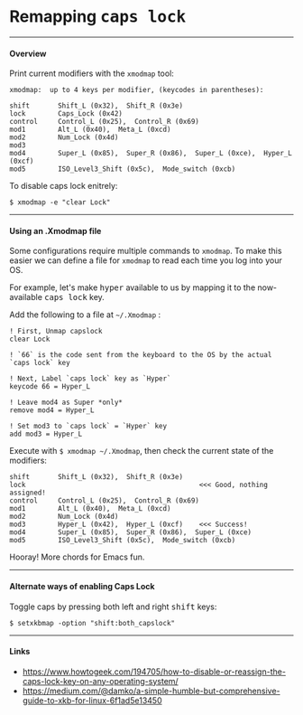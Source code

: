 # Remapping <kbd>caps lock</kbd>

---

#### Overview

Print current modifiers with the `xmodmap` tool:

    xmodmap:  up to 4 keys per modifier, (keycodes in parentheses):

    shift       Shift_L (0x32),  Shift_R (0x3e)
    lock        Caps_Lock (0x42)
    control     Control_L (0x25),  Control_R (0x69)
    mod1        Alt_L (0x40),  Meta_L (0xcd)
    mod2        Num_Lock (0x4d)
    mod3      
    mod4        Super_L (0x85),  Super_R (0x86),  Super_L (0xce),  Hyper_L (0xcf)
    mod5        ISO_Level3_Shift (0x5c),  Mode_switch (0xcb)


To disable caps lock enitrely:

    $ xmodmap -e "clear Lock"


---


#### Using an .Xmodmap file

Some configurations require multiple commands to `xmodmap`. To make this easier we can define a file for `xmodmap` to read each time you log into your OS.

For example, let's make <kbd>hyper</kbd> available to us by mapping it to the now-available <kbd>caps lock</kbd> key.

Add the following to a file at `~/.Xmodmap` :

    ! First, Unmap capslock
    clear Lock
    
    ! `66` is the code sent from the keyboard to the OS by the actual `caps lock` key
    
    ! Next, Label `caps lock` key as `Hyper`
    keycode 66 = Hyper_L
    
    ! Leave mod4 as Super *only*
    remove mod4 = Hyper_L
    
    ! Set mod3 to `caps lock` = `Hyper` key
    add mod3 = Hyper_L
    
Execute with `$ xmodmap ~/.Xmodmap`, then check the current state of the modifiers:
    
    shift       Shift_L (0x32),  Shift_R (0x3e)
    lock                                           <<< Good, nothing assigned!
    control     Control_L (0x25),  Control_R (0x69)
    mod1        Alt_L (0x40),  Meta_L (0xcd)
    mod2        Num_Lock (0x4d)
    mod3        Hyper_L (0x42),  Hyper_L (0xcf)    <<< Success!
    mod4        Super_L (0x85),  Super_R (0x86),  Super_L (0xce)
    mod5        ISO_Level3_Shift (0x5c),  Mode_switch (0xcb)
    

Hooray! More chords for Emacs fun.


---


#### Alternate ways of enabling Caps Lock

Toggle caps by pressing both left and right <kbd>shift</kbd> keys:

    $ setxkbmap -option "shift:both_capslock"


---


#### Links

- https://www.howtogeek.com/194705/how-to-disable-or-reassign-the-caps-lock-key-on-any-operating-system/
- https://medium.com/@damko/a-simple-humble-but-comprehensive-guide-to-xkb-for-linux-6f1ad5e13450

<br>
<br>


